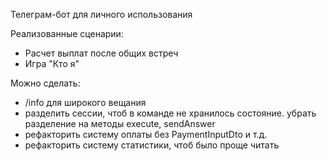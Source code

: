 Телеграм-бот для личного использования

Реализованные сценарии:
- Расчет выплат после общих встреч
- Игра "Кто я"

Можно сделать:
- /info для широкого вещания
- разделить сессии, чтоб в команде не хранилось состояние. убрать разделение на методы execute, sendAnswer
- рефакторить систему оплаты без PaymentInputDto и т.д.
- рефакторить систему статистики, чтоб было проще читать
